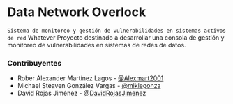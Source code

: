 # Data Network Overlock
``Sistema de monitoreo y gestión de vulnerabilidades en sistemas activos de red``
Whatever
Proyecto destinado a desarrollar una consola de gestión y monitoreo de vulnerabilidades en sistemas de redes de datos.

### Contribuyentes
* Rober Alexander Martínez Lagos - [@Alexmart2001](https://github.com/Alexmart2001)
* Michael Steaven González Vargas - [@miklegonza](https://github.com/miklegonza)
* David Rojas Jiménez - [@DavidRojasJimenez](https://github.com/DavidRojasJimenez)